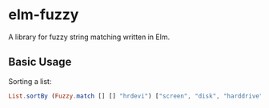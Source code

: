 # elm-fuzzy

A library for fuzzy string matching written in Elm.

## Basic Usage

Sorting a list:

```elm
List.sortBy (Fuzzy.match [] [] "hrdevi") ["screen", "disk", "harddrive", "keyboard", "mouse", "computer"] == ["harddrive","keyboard","disk","screen","computer","mouse"]
```
